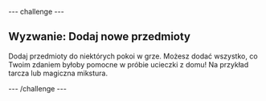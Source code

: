 \--- challenge \---

## Wyzwanie: Dodaj nowe przedmioty

Dodaj przedmioty do niektórych pokoi w grze. Możesz dodać wszystko, co Twoim zdaniem byłoby pomocne w próbie ucieczki z domu! Na przykład tarcza lub magiczna mikstura.

\--- /challenge \---
